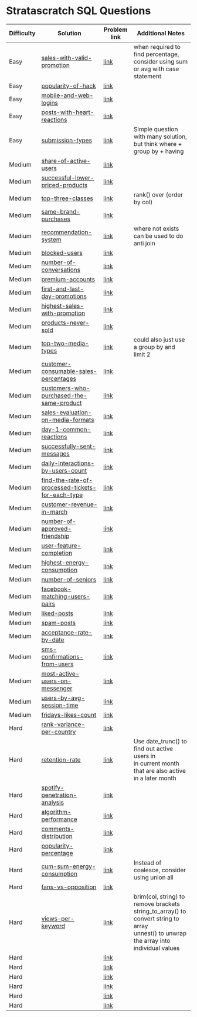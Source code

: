 # Stratascratch SQL Questions

| Difficulty | Solution                                                                                                 | Problem link                                                                                                                                                              | Additional Notes                                                                                                                                    |
|------------|----------------------------------------------------------------------------------------------------------|---------------------------------------------------------------------------------------------------------------------------------------------------------------------------|-----------------------------------------------------------------------------------------------------------------------------------------------------|
| Easy       | [sales-with-valid-promotion](sales-with-valid-promotion.sql)                                             | [link](https://platform.stratascratch.com/coding/2069-sales-with-valid-promotion?code_type=1)                                                                             | when required to find percentage, <br/>consider using sum or avg with case statement                                                                |
| Easy       | [popularity-of-hack](popularity-of-hack.sql)                                                             | [link](https://platform.stratascratch.com/coding/10061-popularity-of-hack?code_type=1)                                                                                    |                                                                                                                                                     |
| Easy       | [mobile-and-web-logins](mobile-and-web-logins.sql)                                                       | [link](https://platform.stratascratch.com/coding/2080-mobile-and-web-logins?code_type=1)                                                                                  |                                                                                                                                                     |
| Easy       | [posts-with-heart-reactions](posts-with-heart-reactions.sql)                                             | [link](https://platform.stratascratch.com/coding/10087-find-all-posts-which-were-reacted-to-with-a-heart?code_type=1)                                                     |                                                                                                                                                     |
| Easy       | [submission-types](submission-types.sql)                                                                 | [link](https://platform.stratascratch.com/coding/2002-submission-types?code_type=1)                                                                                       | Simple question with many solution, but think where + group by + having                                                                             |
| Medium     | [share-of-active-users](share-of-active-users.sql)                                                       | [link](https://platform.stratascratch.com/coding/2005-share-of-active-users?code_type=1)                                                                                  |                                                                                                                                                     |
| Medium     | [successful-lower-priced-products](successful-lower-priced-products.sql)                                 | [link](https://platform.stratascratch.com/coding/2005-share-of-active-users?code_type=1)                                                                                  |                                                                                                                                                     |
| Medium     | [top-three-classes](top-three-classes.sql)                                                               | [link](https://platform.stratascratch.com/coding/2005-share-of-active-users?code_type=1)                                                                                  | rank() over (order by col)                                                                                                                          |
| Medium     | [same-brand-purchases](same-brand-purchases.sql)                                                         | [link](https://platform.stratascratch.com/coding/2071-customers-with-specific-brands?code_type=1)                                                                         |                                                                                                                                                     |
| Medium     | [recommendation-system](recommendation-system.sql)                                                       | [link](https://platform.stratascratch.com/coding/2081-recommendation-system?code_type=1)                                                                                  | where not exists can be used to do anti join                                                                                                        |
| Medium     | [blocked-users](blocked-users.sql)                                                                       | [link](https://platform.stratascratch.com/coding/2084-blocked-users?code_type=1)                                                                                          |                                                                                                                                                     |
| Medium     | [number-of-conversations](number-of-conversations.sql)                                                   | [link](https://platform.stratascratch.com/coding/2086-number-of-conversations?code_type=1)                                                                                |                                                                                                                                                     |
| Medium     | [premium-accounts](premium-accounts.sql)                                                                 | [link](https://platform.stratascratch.com/coding/2097-premium-acounts?code_type=1)                                                                                        |                                                                                                                                                     |
| Medium     | [first-and-last-day-promotions](first-and-last-day-promotions.sql)                                       | [link](https://platform.stratascratch.com/coding/2120-first-and-last-day?code_type=1)                                                                                     |                                                                                                                                                     |
| Medium     | [highest-sales-with-promotion](highest-sales-with-promotion.sql)                                         | [link](https://platform.stratascratch.com/coding/2121-highest-sales-with-promotions?code_type=1)                                                                          |                                                                                                                                                     |
| Medium     | [products-never-sold](products-never-sold.sql)                                                           | [link](https://platform.stratascratch.com/coding/2122-products-never-sold?code_type=1)                                                                                    |                                                                                                                                                     |
| Medium     | [top-two-media-types](top-two-media-types.sql)                                                           | [link](https://platform.stratascratch.com/coding/2124-top-two-media-types?code_type=1)                                                                                    | could also just use a group by and limit 2                                                                                                          |
| Medium     | [customer-consumable-sales-percentages](customer-consumable-sales-percentages.sql)                       | [link](https://platform.stratascratch.com/coding/2149-customer-consumable-sales-percentages?code_type=1)                                                                  |                                                                                                                                                     |
| Medium     | [customers-who-purchased-the-same-product](customers-who-purchased-the-same-product.sql)                 | [link](https://platform.stratascratch.com/coding/2150-customers-who-purchased-the-same-product?code_type=1)                                                               |                                                                                                                                                     |
| Medium     | [sales-evaluation-on-media-formats](sales-evaluation-on-media-formats.sql)                               | [link](https://platform.stratascratch.com/coding/2158-sales-evaluation-on-media-formats?code_type=1)                                                                      |                                                                                                                                                     |
| Medium     | [day-1-common-reactions](day-1-common-reactions.sql)                                                     | [link](https://platform.stratascratch.com/coding/9773-day-1-common-reactions?code_type=1)                                                                                 |                                                                                                                                                     |
| Medium     | [successfully-sent-messages](successfully-sent-messages.sql)                                             | [link](https://platform.stratascratch.com/coding/9777-successfully-sent-messages?code_type=1)                                                                             |                                                                                                                                                     |
| Medium     | [daily-interactions-by-users-count](daily-interactions-by-users-count.sql)                               | [link](https://platform.stratascratch.com/coding/9779-daily-interactions-by-users-count?code_type=1)                                                                      |                                                                                                                                                     |
| Medium     | [find-the-rate-of-processed-tickets-for-each-type](find-the-rate-of-processed-tickets-for-each-type.sql) | [link](https://platform.stratascratch.com/coding/9781-find-the-rate-of-processed-tickets-for-each-type?code_type=1)                                                       |                                                                                                                                                     |
| Medium     | [customer-revenue-in-march](customer-revenue-in-march.sql)                                               | [link](https://platform.stratascratch.com/coding/9782-customer-revenue-in-march?code_type=1)                                                                              |                                                                                                                                                     |
| Medium     | [number-of-approved-friendship](number-of-approved-friendship.sql)                                       | [link](https://platform.stratascratch.com/coding/9789-find-the-total-number-of-approved-friendship-requests-in-january-and-february?code_type=1)                          |                                                                                                                                                     |
| Medium     | [user-feature-completion](user-feature-completion.sql)                                                   | [link](https://platform.stratascratch.com/coding/9792-user-feature-completion?code_type=1)                                                                                |                                                                                                                                                     |
| Medium     | [highest-energy-consumption](highest-energy-consumption.sql)                                             | [link](https://platform.stratascratch.com/coding/10064-highest-energy-consumption?code_type=1)                                                                            |                                                                                                                                                     |
| Medium     | [number-of-seniors](number-of-seniors.sql)                                                               | [link](https://platform.stratascratch.com/coding/10065-find-whether-the-number-of-seniors-works-at-facebook-is-higher-than-its-number-of-usa-based-employees?code_type=1) |                                                                                                                                                     |
| Medium     | [facebook-matching-users-pairs](facebook-matching-users-pairs.sql)                                       | [link](https://platform.stratascratch.com/coding/10085-facebook-matching-users-pairs?code_type=1)                                                                         |                                                                                                                                                     |
| Medium     | [liked-posts](liked-posts.sql)                                                                           | [link](https://platform.stratascratch.com/coding/10088-liked-posts?code_type=1)                                                                                           |                                                                                                                                                     |
| Medium     | [spam-posts](spam-posts.sql)                                                                             | [link](https://platform.stratascratch.com/coding/10134-spam-posts?code_type=1)                                                                                            |                                                                                                                                                     |
| Medium     | [acceptance-rate-by-date](acceptance-rate-by-date.sql)                                                   | [link](https://platform.stratascratch.com/coding/10285-acceptance-rate-by-date?code_type=1)                                                                               |                                                                                                                                                     |
| Medium     | [sms-confirmations-from-users](sms-confirmations-from-users.sql)                                         | [link](https://platform.stratascratch.com/coding/10291-sms-confirmations-from-users?code_type=1)                                                                          |                                                                                                                                                     |
| Medium     | [most-active-users-on-messenger](most-active-users-on-messenger.sql)                                     | [link](https://platform.stratascratch.com/coding/10295-most-active-users-on-messenger?code_type=1)                                                                        |                                                                                                                                                     |
| Medium     | [users-by-avg-session-time](users-by-avg-session-time.sql)                                               | [link](https://platform.stratascratch.com/coding/10352-users-by-avg-session-time?code_type=1)                                                                             |                                                                                                                                                     |
| Medium     | [fridays-likes-count](fridays-likes-count.sql)                                                           | [link](https://platform.stratascratch.com/coding/10364-fridays-likes-count?code_type=1)                                                                                   |                                                                                                                                                     |
| Hard       | [rank-variance-per-country](rank-variance-per-country.sql)                                               | [link](https://platform.stratascratch.com/coding/2007-rank-variance-per-country/solutions?code_type=1)                                                                    |                                                                                                                                                     |
| Hard       | [retention-rate](retention-rate.sql)                                                                     | [link](https://platform.stratascratch.com/coding/2053-retention-rate?code_type=1)                                                                                         | Use date_trunc() to find out active users in  <br/>in current month that are also active in a later month                                           |
| Hard       | [spotify-penetration-analysis](spotify-penetration-analysis.sql)                                         | [link](https://platform.stratascratch.com/coding/10369-spotify-penetration-analysis?code_type=1)                                                                          |                                                                                                                                                     |
| Hard       | [algorithm-performance](algorithm-performance.sql)                                                       | [link](https://platform.stratascratch.com/coding/10350-algorithm-performance?code_type=1)                                                                                 |                                                                                                                                                     |
| Hard       | [comments-distribution](comments-distribution.sql)                                                       | [link](https://platform.stratascratch.com/coding/10297-comments-distribution?code_type=1)                                                                                 |                                                                                                                                                     |
| Hard       | [popularity-percentage](meta/popularity-percentage.sql)                                                  | [link](https://platform.stratascratch.com/coding/10284-popularity-percentage?code_type=1)                                                                                 |                                                                                                                                                     |
| Hard       | [cum-sum-energy-consumption](meta/cum-sum-energy-consumption.sql)                                        | [link](https://platform.stratascratch.com/coding/10084-cum-sum-energy-consumption?code_type=1)                                                                            | Instead of coalesce, consider using union all                                                                                                       |
| Hard       | [fans-vs-opposition](meta/fans-vs-opposition.sql)                                                        | [link](https://platform.stratascratch.com/coding/10062-fans-vs-opposition?code_type=1)                                                                                    |                                                                                                                                                     |
| Hard       | [views-per-keyword](meta/views-per-keyword.sql)                                                          | [link](https://platform.stratascratch.com/coding/9791-views-per-keyword?code_type=1)                                                                                      | brim(col, string) to remove brackets  <br/> string_to_array() to convert string to array  <br/> unnest() to unwrap the array into individual values |
| Hard       | [](meta/)                                                                                                | [link]()                                                                                                                                                                  |                                                                                                                                                     |
| Hard       | [](meta/)                                                                                                | [link]()                                                                                                                                                                  |                                                                                                                                                     |
| Hard       | [](meta/)                                                                                                | [link]()                                                                                                                                                                  |                                                                                                                                                     |
| Hard       | [](meta/)                                                                                                | [link]()                                                                                                                                                                  |                                                                                                                                                     |
| Hard       | [](meta/)                                                                                                | [link]()                                                                                                                                                                  |                                                                                                                                                     |
| Hard       | [](meta/)                                                                                                | [link]()                                                                                                                                                                  |                                                                                                                                                     |
